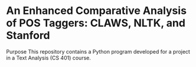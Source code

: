 # An Enhanced Comparative Analysis of POS Taggers: CLAWS, NLTK, and Stanford

Purpose
This repository contains a Python program developed for a project in a Text Analysis (CS 401) course. 

